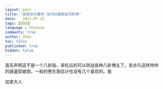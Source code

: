 ```yaml
---
layout: post
title: "谈吴亦凡事件-当代抖音和古代科举"
date:   2021-07-23
tags: [政经]
language : Chinese
comments: true
author: Zhen
toc: false
published: true
hidden: false
---
```

首先声明这不是一个八卦贴，来吃瓜的可以转战各种八卦博主了。吴亦凡这样帅帅的装逼型娘炮，一般的男生我估计也没有几个喜欢的。我

加拿大人

<!--stackedit_data:
eyJoaXN0b3J5IjpbMjA5NTQ3NTg1OSwtMzg1NjExNDA3XX0=
-->